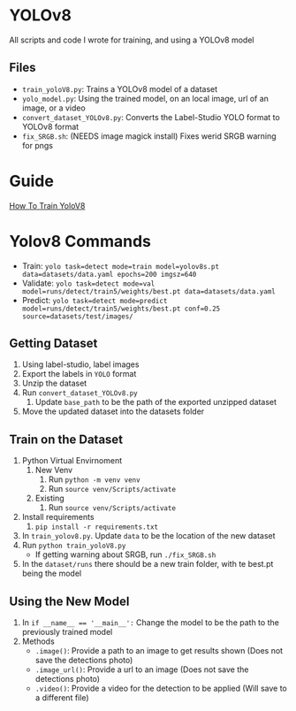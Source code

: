 # YOLOv8
All scripts and code I wrote for training, and using a YOLOv8 model
## Files
- `train_yoloV8.py`: Trains a YOLOv8 model of a dataset
- `yolo_model.py`: Using the trained model, on an local image, url of an image, or a video
- `convert_dataset_YOLOv8.py`: Converts the Label-Studio YOLO format to YOLOv8 format
- `fix_SRGB.sh`: (NEEDS image magick install) Fixes werid SRGB warning for pngs

# Guide
[How To Train YoloV8](https://blog.roboflow.com/how-to-train-yolov8-on-a-custom-dataset/)

# Yolov8 Commands
- Train: `yolo task=detect mode=train model=yolov8s.pt data=datasets/data.yaml epochs=200 imgsz=640`
- Validate: `yolo task=detect mode=val model=runs/detect/train5/weights/best.pt data=datasets/data.yaml`
- Predict: `yolo task=detect mode=predict model=runs/detect/train5/weights/best.pt conf=0.25 source=datasets/test/images/`

## Getting Dataset
1. Using label-studio, label images
2. Export the labels in `YOLO` format
3. Unzip the dataset
4. Run `convert_dataset_YOLOv8.py`
    1. Update `base_path` to be the path of the exported unzipped dataset
5. Move the updated dataset into the datasets folder


## Train on the Dataset
1. Python Virtual Envirnoment
    1. New Venv
        1. Run `python -m venv venv`
        2. Run `source venv/Scripts/activate`
    2. Existing
        1. Run `source venv/Scripts/activate`
2. Install requirements
    1. `pip install -r requirements.txt`
3. In `train_yolov8.py`. Update `data` to be the location of the new dataset
4. Run `python train_yoloV8.py`
    - If getting warning about SRGB, run `./fix_SRGB.sh`
5. In the `dataset/runs` there should be a new train folder, with te best.pt being the model


## Using the New Model
1. In `if __name__ == '__main__':` Change the model to be the path to the previously trained model
2. Methods
    - `.image()`: Provide a path to an image to get results shown (Does not save the detections photo)
    - `.image_url()`: Provide a url to an image (Does not save the detections photo)
    - `.video()`: Provide a video for the detection to be applied (Will save to a different file)
